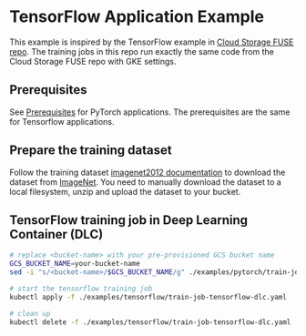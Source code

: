 <!--
Copyright 2018 The Kubernetes Authors.
Copyright 2022 Google LLC

Licensed under the Apache License, Version 2.0 (the "License");
you may not use this file except in compliance with the License.
You may obtain a copy of the License at

    https://www.apache.org/licenses/LICENSE-2.0

Unless required by applicable law or agreed to in writing, software
distributed under the License is distributed on an "AS IS" BASIS,
WITHOUT WARRANTIES OR CONDITIONS OF ANY KIND, either express or implied.
See the License for the specific language governing permissions and
limitations under the License.
-->

# TensorFlow Application Example

This example is inspired by the TensorFlow example in [Cloud Storage FUSE repo](https://github.com/GoogleCloudPlatform/gcsfuse/blob/master/perfmetrics/scripts/ml_tests/tf/resnet/README.md). The training jobs in this repo run exactly the same code from the Cloud Storage FUSE repo with GKE settings.

## Prerequisites

See [Prerequisites](#prerequisites) for PyTorch applications. The prerequisites are the same for Tensorflow applications.

## Prepare the training dataset

Follow the training dataset [imagenet2012 documentation](https://www.tensorflow.org/datasets/catalog/imagenet2012) to download the dataset from [ImageNet](https://image-net.org/challenges/LSVRC/2012/2012-downloads.php#Images). You need to manually download the dataset to a local filesystem, unzip and upload the dataset to your bucket.

## TensorFlow training job in Deep Learning Container (DLC)

```bash
# replace <bucket-name> with your pre-provisioned GCS bucket name
GCS_BUCKET_NAME=your-bucket-name
sed -i "s/<bucket-name>/$GCS_BUCKET_NAME/g" ./examples/pytorch/train-job-tensorflow-dlc.yaml

# start the tensorflow training job
kubectl apply -f ./examples/tensorflow/train-job-tensorflow-dlc.yaml

# clean up
kubectl delete -f ./examples/tensorflow/train-job-tensorflow-dlc.yaml
```